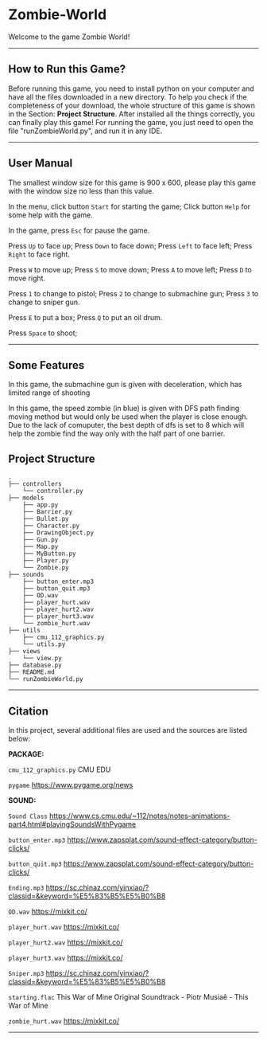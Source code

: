 # Zombie-World

Welcome to the game Zombie World!

***

## How to Run this Game?
Before running this game, you need to install python on your computer and have all the files downloaded in a new directory. 
To help you check if the completeness of your download, the whole structure of this game is shown in the Section: **Project Structure**. 
After installed all the things correctly, you can finally play this game! 
For running the game, you just need to open the file "runZombieWorld.py", and run it in any IDE.

***

## User Manual
The smallest window size for this game is 900 x 600, please play this game with the window size no less than this value.

In the menu, click button <code>Start</code> for starting the game;
Click button <code>Help</code> for some help with the game.

In the game, press <code>Esc</code> for pause the game.

Press <code>Up</code> to face up;
Press <code>Down</code> to face down;
Press <code>Left</code> to face left;
Press <code>Right</code> to face right.

Press <code>W</code> to move up;
Press <code>S</code> to move down;
Press <code>A</code> to move left;
Press <code>D</code> to move right.

Press <code>1</code> to change to pistol;
Press <code>2</code> to change to submachine gun;
Press <code>3</code> to change to sniper gun.

Press <code>E</code> to put a box;
Press <code>Q</code> to put an oil drum.

Press <code>Space</code> to shoot;

***

## Some Features

In this game, the submachine gun is given with deceleration, which has limited range of shooting

In this game, the speed zombie (in blue) is given with DFS path finding moving method but would only be used when the 
player is close enough. Due to the lack of comuputer, the best depth of dfs is set to 8 which will help the zombie find
the way only with the half part of one barrier.

## Project Structure

```console
.
├── controllers
    └── controller.py
├── models
    ├── app.py
    ├── Barrier.py
    ├── Bullet.py
    ├── Character.py
    ├── DrawingObject.py
    ├── Gun.py
    ├── Map.py
    ├── MyButton.py
    ├── Player.py
    └── Zombie.py
├── sounds
    ├── button_enter.mp3
    ├── button_quit.mp3
    ├── OD.wav
    ├── player_hurt.wav
    ├── player_hurt2.wav
    ├── player_hurt3.wav
    └── zombie_hurt.wav
├── utils
    ├── cmu_112_graphics.py
    └── utils.py
├── views
    └── view.py
├── database.py
├── README.md
└── runZombieWorld.py
```

***
## Citation

In this project, several additional files are used and the sources are listed below:

**PACKAGE:**

<code>cmu_112_graphics.py</code> CMU EDU

<code>pygame</code> https://www.pygame.org/news

**SOUND:**

<code>Sound Class</code> https://www.cs.cmu.edu/~112/notes/notes-animations-part4.html#playingSoundsWithPygame

<code>button_enter.mp3</code> https://www.zapsplat.com/sound-effect-category/button-clicks/

<code>button_quit.mp3</code> https://www.zapsplat.com/sound-effect-category/button-clicks/

<code>Ending.mp3</code> https://sc.chinaz.com/yinxiao/?classid=&keyword=%E5%83%B5%E5%B0%B8

<code>OD.wav</code> https://mixkit.co/

<code>player_hurt.wav</code> https://mixkit.co/

<code>player_hurt2.wav</code> https://mixkit.co/

<code>player_hurt3.wav</code> https://mixkit.co/

<code>Sniper.mp3</code> https://sc.chinaz.com/yinxiao/?classid=&keyword=%E5%83%B5%E5%B0%B8

<code>starting.flac</code> This War of Mine Original Soundtrack - Piotr Musiaê - This War of Mine

<code>zombie_hurt.wav</code> https://mixkit.co/




<code></code>

<code></code>

<code></code>

<code></code>
***
